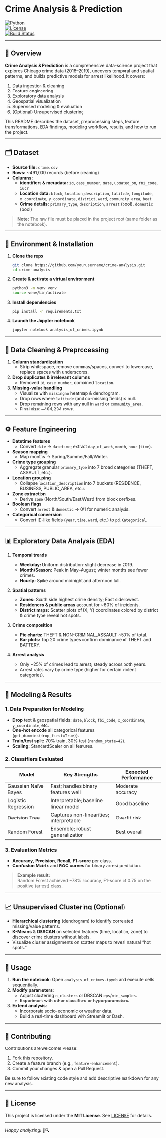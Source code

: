 
# Crime Analysis & Prediction

[![Python](https://img.shields.io/badge/Python-3.8%2B-blue)](https://www.python.org/)  
[![License](https://img.shields.io/badge/License-MIT-green)](LICENSE)  
[![Build Status](https://img.shields.io/badge/Notebook-Ready-yellow)]()

---

## 📖 Overview

**Crime Analysis & Prediction** is a comprehensive data-science project that explores Chicago crime data (2018–2019), uncovers temporal and spatial patterns, and builds predictive models for arrest likelihood. It covers:

1. Data ingestion & cleaning  
2. Feature engineering  
3. Exploratory data analysis  
4. Geospatial visualization  
5. Supervised modeling & evaluation  
6. (Optional) Unsupervised clustering  

This README describes the dataset, preprocessing steps, feature transformations, EDA findings, modeling workflow, results, and how to run the project.

---

## 🗂 Dataset

- **Source file:** `crime.csv`  
- **Rows:** ~491,000 records (before cleaning)  
- **Columns:**  
  - **Identifiers & metadata:** `id`, `case_number`, `date`, `updated_on`, `fbi_code`, `iucr`  
  - **Location data:** `block`, `location_description`, `latitude`, `longitude`, `x_coordinate`, `y_coordinate`, `district`, `ward`, `community_area`, `beat`  
  - **Crime details:** `primary_type`, `description`, `arrest` (bool), `domestic` (bool)  

> **Note:** The raw file must be placed in the project root (same folder as the notebook).

---

## 🔧 Environment & Installation

1. **Clone the repo**  
   ```bash
   git clone https://github.com/yourusername/crime-analysis.git
   cd crime-analysis
   ```

2. **Create & activate a virtual environment**  
   ```bash
   python3 -m venv venv
   source venv/bin/activate
   ```

3. **Install dependencies**  
   ```bash
   pip install -r requirements.txt
   ```

4. **Launch the Jupyter notebook**  
   ```bash
   jupyter notebook analysis_of_crimes.ipynb
   ```

---

## 🧹 Data Cleaning & Preprocessing

1. **Column standardization**  
   - Strip whitespace, remove commas/spaces, convert to lowercase, replace spaces with underscores.  
2. **Drop duplicates & irrelevant columns**  
   - Removed `id`, `case_number`, combined `location`.  
3. **Missing-value handling**  
   - Visualize with `missingno` heatmap & dendrogram.  
   - Drop rows where `latitude` (and co-missing fields) is null.  
   - Drop remaining rows with any null in `ward` or `community_area`.  
   - Final size: ~484,234 rows.  

---

## ⚙️ Feature Engineering

- **Datetime features**  
  - Convert `date` → `datetime`; extract `day_of_week`, `month`, `hour` (`time`).  
- **Season mapping**  
  - Map months → Spring/Summer/Fall/Winter.  
- **Crime type grouping**  
  - Aggregate granular `primary_type` into 7 broad categories (THEFT, ASSAULT, etc.).  
- **Location grouping**  
  - Collapse `location_description` into 7 buckets (RESIDENCE, BUSINESS, PUBLIC_AREA, etc.).  
- **Zone extraction**  
  - Derive `zone` (North/South/East/West) from block prefixes.  
- **Boolean flags**  
  - Convert `arrest` & `domestic` → 0/1 for numeric analysis.  
- **Categorical conversion**  
  - Convert ID-like fields (`year`, `time`, `ward`, etc.) to `pd.Categorical`.  

---

## 📊 Exploratory Data Analysis (EDA)

1. **Temporal trends**  
   - **Weekday:** Uniform distribution; slight decrease in 2019.  
   - **Month/Season:** Peak in May–August; winter months see fewer crimes.  
   - **Hourly:** Spike around midnight and afternoon lull.  

2. **Spatial patterns**  
   - **Zones:** South side highest crime density; East side lowest.  
   - **Residences & public areas** account for ~60% of incidents.  
   - **District maps:** Scatter plots of (X, Y) coordinates colored by district & crime type reveal hot spots.

3. **Crime composition**  
   - **Pie charts:** THEFT & NON-CRIMINAL_ASSAULT ~50% of total.  
   - **Bar plots:** Top 20 crime types confirm dominance of THEFT and BATTERY.

4. **Arrest analysis**  
   - Only ~25% of crimes lead to arrest; steady across both years.  
   - Arrest rates vary by crime type (higher for certain violent categories).

---

## 🤖 Modeling & Results

### 1. Data Preparation for Modeling

- **Drop** text & geospatial fields: `date`, `block`, `fbi_code`, `x_coordinate`, `y_coordinate`, etc.  
- **One-hot encode** all categorical features (`get_dummies(drop_first=True)`).  
- **Train/test split:** 70% train, 30% test (`random_state=42`).  
- **Scaling:** StandardScaler on all features.

### 2. Classifiers Evaluated

| Model                   | Key Strengths                          | Expected Performance  |
|-------------------------|----------------------------------------|-----------------------|
| Gaussian Naïve Bayes    | Fast; handles binary features well     | Moderate accuracy     |
| Logistic Regression     | Interpretable; baseline linear model   | Good baseline         |
| Decision Tree           | Captures non-linearities; interpretable| Overfit risk          |
| Random Forest           | Ensemble; robust generalization        | Best overall          |

### 3. Evaluation Metrics

- **Accuracy**, **Precision**, **Recall**, **F1-score** per class.  
- **Confusion Matrix** and **ROC curves** for binary arrest prediction.

> **Example result:**  
> Random Forest achieved ~78% accuracy, F1-score of 0.75 on the positive (arrest) class.

---

## 📈 Unsupervised Clustering (Optional)

- **Hierarchical clustering** (dendrogram) to identify correlated missing/value patterns.  
- **K-Means** & **DBSCAN** on selected features (time, location, zone) to discover crime clusters without labels.  
- Visualize cluster assignments on scatter maps to reveal natural “hot spots.”

---

## 🚀 Usage

1. **Run the notebook**: Open `analysis_of_crimes.ipynb` and execute cells sequentially.  
2. **Modify parameters**:  
   - Adjust clustering `n_clusters` or DBSCAN `eps`/`min_samples`.  
   - Experiment with other classifiers or hyperparameters.  
3. **Extend analysis**:  
   - Incorporate socio-economic or weather data.  
   - Build a real-time dashboard with Streamlit or Dash.

---

## 🤝 Contributing

Contributions are welcome! Please:

1. Fork this repository.  
2. Create a feature branch (e.g., `feature-enhancement`).  
3. Commit your changes & open a Pull Request.  

Be sure to follow existing code style and add descriptive markdown for any new analysis.

---

## 📄 License

This project is licensed under the **MIT License**. See [LICENSE](LICENSE) for details.

---

*Happy analyzing!* 🚓🔍  
